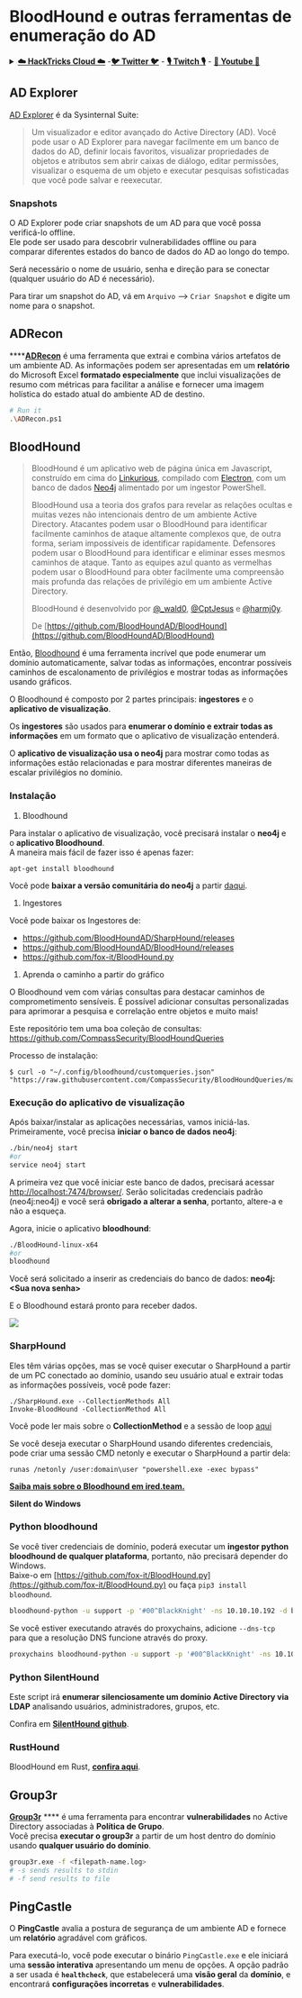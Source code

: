 # BloodHound e outras ferramentas de enumeração do AD

<details>

<summary><a href="https://cloud.hacktricks.xyz/pentesting-cloud/pentesting-cloud-methodology"><strong>☁️ HackTricks Cloud ☁️</strong></a> -<a href="https://twitter.com/hacktricks_live"><strong>🐦 Twitter 🐦</strong></a> - <a href="https://www.twitch.tv/hacktricks_live/schedule"><strong>🎙️ Twitch 🎙️</strong></a> - <a href="https://www.youtube.com/@hacktricks_LIVE"><strong>🎥 Youtube 🎥</strong></a></summary>

* Você trabalha em uma **empresa de segurança cibernética**? Você quer ver sua **empresa anunciada no HackTricks**? ou você quer ter acesso à **última versão do PEASS ou baixar o HackTricks em PDF**? Verifique os [**PLANOS DE ASSINATURA**](https://github.com/sponsors/carlospolop)!
* Descubra [**A Família PEASS**](https://opensea.io/collection/the-peass-family), nossa coleção exclusiva de [**NFTs**](https://opensea.io/collection/the-peass-family)
* Adquira o [**swag oficial do PEASS & HackTricks**](https://peass.creator-spring.com)
* **Junte-se ao** [**💬**](https://emojipedia.org/speech-balloon/) [**grupo do Discord**](https://discord.gg/hRep4RUj7f) ou ao [**grupo do telegram**](https://t.me/peass) ou **siga-me** no **Twitter** [**🐦**](https://github.com/carlospolop/hacktricks/tree/7af18b62b3bdc423e11444677a6a73d4043511e9/\[https:/emojipedia.org/bird/README.md)[**@carlospolopm**](https://twitter.com/hacktricks_live)**.**
* **Compartilhe suas técnicas de hacking enviando PRs para o [repositório hacktricks](https://github.com/carlospolop/hacktricks) e [hacktricks-cloud repo](https://github.com/carlospolop/hacktricks-cloud)**.

</details>

## AD Explorer

[AD Explorer](https://docs.microsoft.com/en-us/sysinternals/downloads/adexplorer) é da Sysinternal Suite:

> Um visualizador e editor avançado do Active Directory (AD). Você pode usar o AD Explorer para navegar facilmente em um banco de dados do AD, definir locais favoritos, visualizar propriedades de objetos e atributos sem abrir caixas de diálogo, editar permissões, visualizar o esquema de um objeto e executar pesquisas sofisticadas que você pode salvar e reexecutar.

### Snapshots

O AD Explorer pode criar snapshots de um AD para que você possa verificá-lo offline.\
Ele pode ser usado para descobrir vulnerabilidades offline ou para comparar diferentes estados do banco de dados do AD ao longo do tempo.

Será necessário o nome de usuário, senha e direção para se conectar (qualquer usuário do AD é necessário).

Para tirar um snapshot do AD, vá em `Arquivo` --> `Criar Snapshot` e digite um nome para o snapshot.

## ADRecon

****[**ADRecon**](https://github.com/adrecon/ADRecon) é uma ferramenta que extrai e combina vários artefatos de um ambiente AD. As informações podem ser apresentadas em um **relatório** do Microsoft Excel **formatado especialmente** que inclui visualizações de resumo com métricas para facilitar a análise e fornecer uma imagem holística do estado atual do ambiente AD de destino.
```bash
# Run it
.\ADRecon.ps1
```
## BloodHound

> BloodHound é um aplicativo web de página única em Javascript, construído em cima do [Linkurious](http://linkurio.us), compilado com [Electron](http://electron.atom.io), com um banco de dados [Neo4j](https://neo4j.com) alimentado por um ingestor PowerShell.
>
> BloodHound usa a teoria dos grafos para revelar as relações ocultas e muitas vezes não intencionais dentro de um ambiente Active Directory. Atacantes podem usar o BloodHound para identificar facilmente caminhos de ataque altamente complexos que, de outra forma, seriam impossíveis de identificar rapidamente. Defensores podem usar o BloodHound para identificar e eliminar esses mesmos caminhos de ataque. Tanto as equipes azul quanto as vermelhas podem usar o BloodHound para obter facilmente uma compreensão mais profunda das relações de privilégio em um ambiente Active Directory.
>
> BloodHound é desenvolvido por [@\_wald0](https://www.twitter.com/\_wald0), [@CptJesus](https://twitter.com/CptJesus) e [@harmj0y](https://twitter.com/harmj0y).
>
> De [https://github.com/BloodHoundAD/BloodHound](https://github.com/BloodHoundAD/BloodHound)

Então, [Bloodhound](https://github.com/BloodHoundAD/BloodHound) é uma ferramenta incrível que pode enumerar um domínio automaticamente, salvar todas as informações, encontrar possíveis caminhos de escalonamento de privilégios e mostrar todas as informações usando gráficos.

O Bloodhound é composto por 2 partes principais: **ingestores** e o **aplicativo de visualização**.

Os **ingestores** são usados para **enumerar o domínio e extrair todas as informações** em um formato que o aplicativo de visualização entenderá.

O **aplicativo de visualização usa o neo4j** para mostrar como todas as informações estão relacionadas e para mostrar diferentes maneiras de escalar privilégios no domínio.

### Instalação

1. Bloodhound

Para instalar o aplicativo de visualização, você precisará instalar o **neo4j** e o **aplicativo Bloodhound**.\
A maneira mais fácil de fazer isso é apenas fazer:
```
apt-get install bloodhound
```
Você pode **baixar a versão comunitária do neo4j** a partir [daqui](https://neo4j.com/download-center/#community).

1. Ingestores

Você pode baixar os Ingestores de:

* https://github.com/BloodHoundAD/SharpHound/releases
* https://github.com/BloodHoundAD/BloodHound/releases
* https://github.com/fox-it/BloodHound.py

1. Aprenda o caminho a partir do gráfico

O Bloodhound vem com várias consultas para destacar caminhos de comprometimento sensíveis. É possível adicionar consultas personalizadas para aprimorar a pesquisa e correlação entre objetos e muito mais!

Este repositório tem uma boa coleção de consultas: https://github.com/CompassSecurity/BloodHoundQueries

Processo de instalação:
```
$ curl -o "~/.config/bloodhound/customqueries.json" "https://raw.githubusercontent.com/CompassSecurity/BloodHoundQueries/master/BloodHound_Custom_Queries/customqueries.json"
```
### Execução do aplicativo de visualização

Após baixar/instalar as aplicações necessárias, vamos iniciá-las.\
Primeiramente, você precisa **iniciar o banco de dados neo4j**:
```bash
./bin/neo4j start
#or
service neo4j start
```
A primeira vez que você iniciar este banco de dados, precisará acessar [http://localhost:7474/browser/](http://localhost:7474/browser/). Serão solicitadas credenciais padrão (neo4j:neo4j) e você será **obrigado a alterar a senha**, portanto, altere-a e não a esqueça.

Agora, inicie o aplicativo **bloodhound**:
```bash
./BloodHound-linux-x64
#or
bloodhound
```
Você será solicitado a inserir as credenciais do banco de dados: **neo4j:\<Sua nova senha>**

E o Bloodhound estará pronto para receber dados.

![](<../../.gitbook/assets/image (171) (1).png>)

### SharpHound

Eles têm várias opções, mas se você quiser executar o SharpHound a partir de um PC conectado ao domínio, usando seu usuário atual e extrair todas as informações possíveis, você pode fazer:
```
./SharpHound.exe --CollectionMethods All
Invoke-BloodHound -CollectionMethod All
```
Você pode ler mais sobre o **CollectionMethod** e a sessão de loop [aqui](https://bloodhound.readthedocs.io/en/latest/data-collection/sharphound-all-flags.html)

Se você deseja executar o SharpHound usando diferentes credenciais, pode criar uma sessão CMD netonly e executar o SharpHound a partir dela:
```
runas /netonly /user:domain\user "powershell.exe -exec bypass"
```
[**Saiba mais sobre o Bloodhound em ired.team.**](https://ired.team/offensive-security-experiments/active-directory-kerberos-abuse/abusing-active-directory-with-bloodhound-on-kali-linux)

**Silent do Windows**

### **Python bloodhound**

Se você tiver credenciais de domínio, poderá executar um **ingestor python bloodhound de qualquer plataforma**, portanto, não precisará depender do Windows.\
Baixe-o em [https://github.com/fox-it/BloodHound.py](https://github.com/fox-it/BloodHound.py) ou faça `pip3 install bloodhound`.
```bash
bloodhound-python -u support -p '#00^BlackKnight' -ns 10.10.10.192 -d blackfield.local -c all
```
Se você estiver executando através do proxychains, adicione `--dns-tcp` para que a resolução DNS funcione através do proxy.
```bash
proxychains bloodhound-python -u support -p '#00^BlackKnight' -ns 10.10.10.192 -d blackfield.local -c all --dns-tcp
```
### Python SilentHound

Este script irá **enumerar silenciosamente um domínio Active Directory via LDAP** analisando usuários, administradores, grupos, etc.

Confira em [**SilentHound github**](https://github.com/layer8secure/SilentHound).

### RustHound

BloodHound em Rust, [**confira aqui**](https://github.com/OPENCYBER-FR/RustHound).

## Group3r

[**Group3r**](https://github.com/Group3r/Group3r) **** é uma ferramenta para encontrar **vulnerabilidades** no Active Directory associadas à **Política de Grupo**. \
Você precisa **executar o group3r** a partir de um host dentro do domínio usando **qualquer usuário do domínio**.
```bash
group3r.exe -f <filepath-name.log> 
# -s sends results to stdin
# -f send results to file
```
## PingCastle

O **PingCastle** avalia a postura de segurança de um ambiente AD e fornece um **relatório** agradável com gráficos.

Para executá-lo, você pode executar o binário `PingCastle.exe` e ele iniciará uma **sessão interativa** apresentando um menu de opções. A opção padrão a ser usada é **`healthcheck`**, que estabelecerá uma **visão geral** da **domínio**, e encontrará **configurações incorretas** e **vulnerabilidades**.&#x20;
